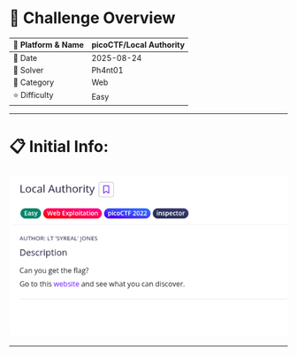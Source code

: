 #  📌 Challenge Overview

| 🧩 Platform & Name | picoCTF/Local Authority |
| ------------------- | ------------------------------- |
| 📅 Date             | 2025-08-24 |
| 👾 Solver           | Ph4nt01 |
| 🔰 Category         | Web |
| ⭐ Difficulty        | Easy |

---

# 📋 Initial Info:

### ![img](./imgs/la.png)

---

